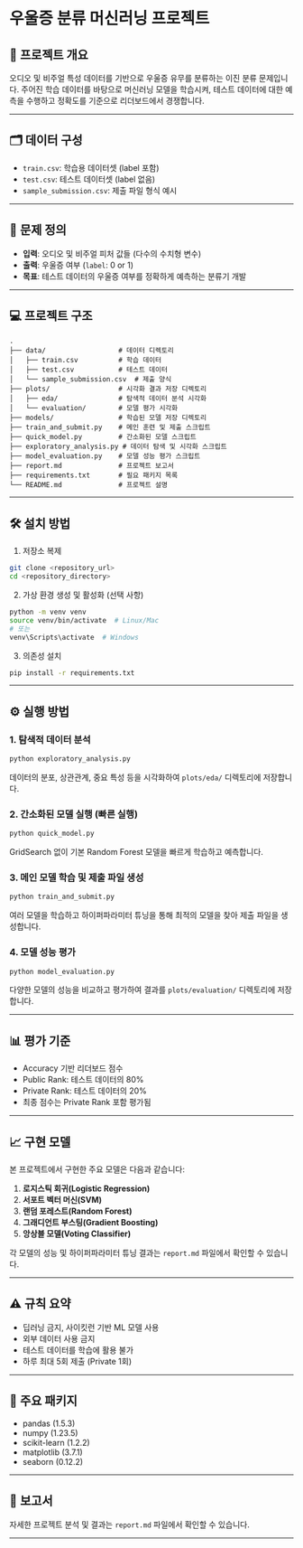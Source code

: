 # 우울증 분류 머신러닝 프로젝트

## 📌 프로젝트 개요
오디오 및 비주얼 특성 데이터를 기반으로 우울증 유무를 분류하는 이진 분류 문제입니다. 주어진 학습 데이터를 바탕으로 머신러닝 모델을 학습시켜, 테스트 데이터에 대한 예측을 수행하고 정확도를 기준으로 리더보드에서 경쟁합니다.


---

## 🗂 데이터 구성

- `train.csv`: 학습용 데이터셋 (label 포함)
- `test.csv`: 테스트 데이터셋 (label 없음)
- `sample_submission.csv`: 제출 파일 형식 예시

---

## 🧠 문제 정의
- **입력**: 오디오 및 비주얼 피처 값들 (다수의 수치형 변수)
- **출력**: 우울증 여부 (`label`: 0 or 1)
- **목표**: 테스트 데이터의 우울증 여부를 정확하게 예측하는 분류기 개발

---

## 💻 프로젝트 구조
```
.
├── data/                  # 데이터 디렉토리
│   ├── train.csv          # 학습 데이터
│   ├── test.csv           # 테스트 데이터
│   └── sample_submission.csv  # 제출 양식
├── plots/                 # 시각화 결과 저장 디렉토리
│   ├── eda/               # 탐색적 데이터 분석 시각화
│   └── evaluation/        # 모델 평가 시각화
├── models/                # 학습된 모델 저장 디렉토리
├── train_and_submit.py    # 메인 훈련 및 제출 스크립트
├── quick_model.py         # 간소화된 모델 스크립트
├── exploratory_analysis.py # 데이터 탐색 및 시각화 스크립트
├── model_evaluation.py    # 모델 성능 평가 스크립트
├── report.md              # 프로젝트 보고서
├── requirements.txt       # 필요 패키지 목록
└── README.md              # 프로젝트 설명
```

---

## 🛠️ 설치 방법

1. 저장소 복제
```bash
git clone <repository_url>
cd <repository_directory>
```

2. 가상 환경 생성 및 활성화 (선택 사항)
```bash
python -m venv venv
source venv/bin/activate  # Linux/Mac
# 또는
venv\Scripts\activate  # Windows
```

3. 의존성 설치
```bash
pip install -r requirements.txt
```

---

## ⚙️ 실행 방법

### 1. 탐색적 데이터 분석
```bash
python exploratory_analysis.py
```
데이터의 분포, 상관관계, 중요 특성 등을 시각화하여 `plots/eda/` 디렉토리에 저장합니다.

### 2. 간소화된 모델 실행 (빠른 실행)
```bash
python quick_model.py
```
GridSearch 없이 기본 Random Forest 모델을 빠르게 학습하고 예측합니다.

### 3. 메인 모델 학습 및 제출 파일 생성
```bash
python train_and_submit.py
```
여러 모델을 학습하고 하이퍼파라미터 튜닝을 통해 최적의 모델을 찾아 제출 파일을 생성합니다.

### 4. 모델 성능 평가
```bash
python model_evaluation.py
```
다양한 모델의 성능을 비교하고 평가하여 결과를 `plots/evaluation/` 디렉토리에 저장합니다.

---

## 📊 평가 기준

- Accuracy 기반 리더보드 점수
- Public Rank: 테스트 데이터의 80%
- Private Rank: 테스트 데이터의 20%
- 최종 점수는 Private Rank 포함 평가됨

---

## 📈 구현 모델
본 프로젝트에서 구현한 주요 모델은 다음과 같습니다:

1. **로지스틱 회귀(Logistic Regression)**
2. **서포트 벡터 머신(SVM)**
3. **랜덤 포레스트(Random Forest)**
4. **그래디언트 부스팅(Gradient Boosting)**
5. **앙상블 모델(Voting Classifier)**

각 모델의 성능 및 하이퍼파라미터 튜닝 결과는 `report.md` 파일에서 확인할 수 있습니다.

---

## ⚠️ 규칙 요약

- 딥러닝 금지, 사이킷런 기반 ML 모델 사용
- 외부 데이터 사용 금지
- 테스트 데이터를 학습에 활용 불가
- 하루 최대 5회 제출 (Private 1회)

---

## 🔧 주요 패키지
- pandas (1.5.3)
- numpy (1.23.5)
- scikit-learn (1.2.2)
- matplotlib (3.7.1)
- seaborn (0.12.2)

---

## 📝 보고서
자세한 프로젝트 분석 및 결과는 `report.md` 파일에서 확인할 수 있습니다.

---

